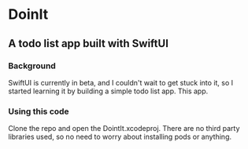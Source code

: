 # DoinIt
## A todo list app built with SwiftUI

### Background
SwiftUI is currently in beta, and I couldn't wait to get stuck into it, so I started learning it by building a simple todo list app. This app.

### Using this code
Clone the repo and open the DointIt.xcodeproj. There are no third party libraries used, so no need to worry about installing pods or anything.